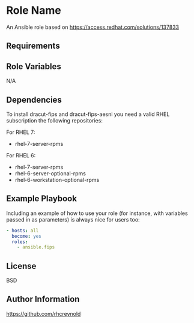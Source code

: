 Role Name
=========

An Ansible role based on https://access.redhat.com/solutions/137833

Requirements
------------

Role Variables
--------------

N/A

Dependencies
------------

To install dracut-fips and dracut-fips-aesni you need a valid RHEL subscription the following repositories:

For RHEL 7:

- rhel-7-server-rpms

For RHEL 6:

- rhel-7-server-rpms
- rhel-6-server-optional-rpms
- rhel-6-workstation-optional-rpms

Example Playbook
----------------

Including an example of how to use your role (for instance, with variables passed in as parameters) is always nice for users too:

```yaml
- hosts: all
  become: yes
  roles:
    - ansible.fips
```

License
-------

BSD

Author Information
------------------

https://github.com/rhcreynold
